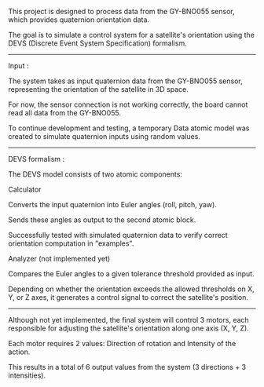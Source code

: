 This project is designed to process data from the GY-BNO055 sensor, which provides quaternion orientation data. 

The goal is to simulate a control system for a satellite's orientation using the DEVS (Discrete Event System Specification) formalism.

-----

Input : 

The system takes as input quaternion data from the GY-BNO055 sensor, representing the orientation of the satellite in 3D space.

For now, the sensor connection is not working correctly, the board cannot read all data from the GY-BNO055.

To continue development and testing, a temporary Data atomic model was created to simulate quaternion inputs using random values.

-----

DEVS formalism : 

The DEVS model consists of two atomic components:

Calculator

Converts the input quaternion into Euler angles (roll, pitch, yaw).

Sends these angles as output to the second atomic block.

Successfully tested with simulated quaternion data to verify correct orientation computation in "examples".

Analyzer (not implemented yet)

Compares the Euler angles to a given tolerance threshold provided as input.

Depending on whether the orientation exceeds the allowed thresholds on X, Y, or Z axes, it generates a control signal to correct the satellite's position.

-----

Although not yet implemented, the final system will control 3 motors, each responsible for adjusting the satellite's orientation along one axis (X, Y, Z).

Each motor requires 2 values: Direction of rotation and Intensity of the action. 

This results in a total of 6 output values from the system (3 directions + 3 intensities).
